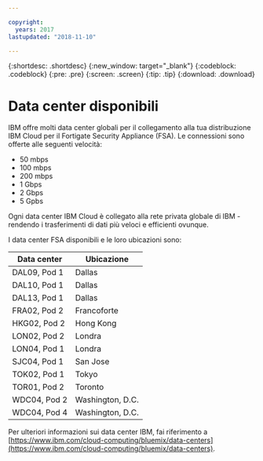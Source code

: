 ```yaml
---

copyright:
  years: 2017
lastupdated: "2018-11-10"

---
```


{:shortdesc: .shortdesc}
{:new_window: target="_blank"}
{:codeblock: .codeblock}
{:pre: .pre}
{:screen: .screen}
{:tip: .tip}
{:download: .download}

# Data center disponibili
IBM offre molti data center globali per il collegamento alla tua distribuzione IBM Cloud per il Fortigate Security Appliance (FSA). Le connessioni sono offerte alle seguenti velocità:

* 50 mbps
* 100 mbps
* 200 mbps
* 1 Gbps
* 2 Gbps
* 5 Gpbs

Ogni data center IBM Cloud è collegato alla rete privata globale di IBM - rendendo i trasferimenti di dati più veloci e efficienti ovunque. 

I data center FSA disponibili e le loro ubicazioni sono:

| Data center | Ubicazione |
| ----------- | -------- |
| DAL09, Pod 1 | Dallas |
| DAL10, Pod 1 | Dallas |
| DAL13, Pod 1 | Dallas |
| FRA02, Pod 2 | Francoforte |
| HKG02, Pod 2 | Hong Kong |
| LON02, Pod 2 | Londra |
| LON04, Pod 1 | Londra |
| SJC04, Pod 1 | San Jose |
| TOK02, Pod 1 | Tokyo |
| TOR01, Pod 2 | Toronto |
| WDC04, Pod 2 | Washington, D.C. |
| WDC04, Pod 4 | Washington, D.C. |

Per ulteriori informazioni sui data center IBM, fai riferimento a [https://www.ibm.com/cloud-computing/bluemix/data-centers](https://www.ibm.com/cloud-computing/bluemix/data-centers).
